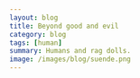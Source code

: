 ```yaml
---
layout: blog
title: Beyond good and evil
category: blog
tags: [human]  
summary: Humans and rag dolls.
image: /images/blog/suende.png
---
```


